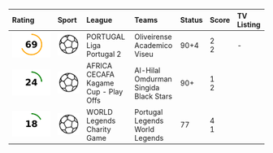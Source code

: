 | Rating                                                                                                                                 | Sport                                                                                                        | League                                  | Teams                                    | Status   | Score   | TV Listing          |
|:---------------------------------------------------------------------------------------------------------------------------------------|:-------------------------------------------------------------------------------------------------------------|:----------------------------------------|:-----------------------------------------|:---------|:--------|:--------------------|
| <img src="https://raw.githubusercontent.com/BlakeDuncan25/Donut-SVG-Ratings/bac4e4a278175106499642192132b1786a9aec38/69.svg" alt="69"> | <img src="https://raw.githubusercontent.com/BlakeDuncan25/Donut-SVG-Ratings/master/soccer.png" alt="Soccer"> | PORTUGAL<br>Liga Portugal 2             | Oliveirense<br>Academico Viseu           | 90+4     | 2<br>2  | -                   |
| <img src="https://raw.githubusercontent.com/BlakeDuncan25/Donut-SVG-Ratings/bac4e4a278175106499642192132b1786a9aec38/24.svg" alt="24"> | <img src="https://raw.githubusercontent.com/BlakeDuncan25/Donut-SVG-Ratings/master/soccer.png" alt="Soccer"> | AFRICA<br>CECAFA Kagame Cup - Play Offs | Al-Hilal Omdurman<br>Singida Black Stars | 90+      | 1<br>2  | <a href="#N/A"></a> |
| <img src="https://raw.githubusercontent.com/BlakeDuncan25/Donut-SVG-Ratings/bac4e4a278175106499642192132b1786a9aec38/18.svg" alt="18"> | <img src="https://raw.githubusercontent.com/BlakeDuncan25/Donut-SVG-Ratings/master/soccer.png" alt="Soccer"> | WORLD<br>Legends Charity Game           | Portugal Legends<br>World Legends        | 77       | 4<br>1  | <a href="#N/A"></a> |